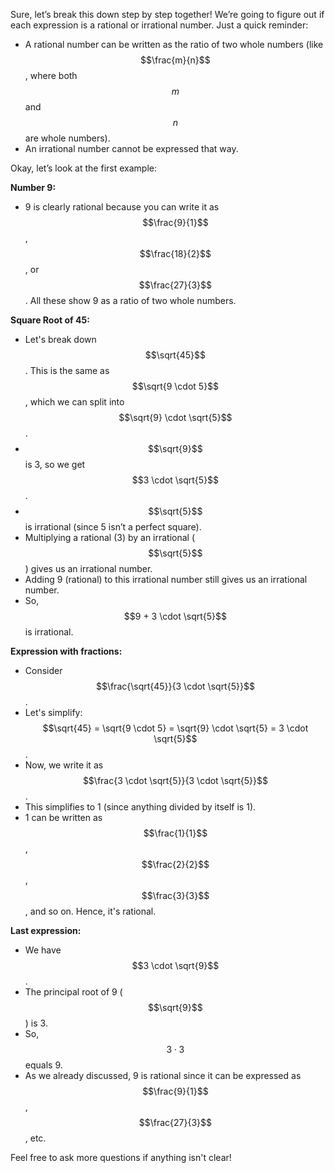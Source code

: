 Sure, let’s break this down step by step together! We’re going to figure out if each expression is a rational or irrational number. Just a quick reminder: 

- A rational number can be written as the ratio of two whole numbers (like $$\frac{m}{n}$$, where both $$m$$ and $$n$$ are whole numbers).
- An irrational number cannot be expressed that way.

Okay, let’s look at the first example:

**Number 9:**
- 9 is clearly rational because you can write it as $$\frac{9}{1}$$, $$\frac{18}{2}$$, or $$\frac{27}{3}$$. All these show 9 as a ratio of two whole numbers.

**Square Root of 45:**
- Let's break down $$\sqrt{45}$$. This is the same as $$\sqrt{9 \cdot 5}$$, which we can split into $$\sqrt{9} \cdot \sqrt{5}$$.
- $$\sqrt{9}$$ is 3, so we get $$3 \cdot \sqrt{5}$$. 
- $$\sqrt{5}$$ is irrational (since 5 isn’t a perfect square).
- Multiplying a rational (3) by an irrational ($$\sqrt{5}$$) gives us an irrational number.
- Adding 9 (rational) to this irrational number still gives us an irrational number.
- So, $$9 + 3 \cdot \sqrt{5}$$ is irrational.

**Expression with fractions:**
- Consider $$\frac{\sqrt{45}}{3 \cdot \sqrt{5}}$$.
- Let's simplify: $$\sqrt{45} = \sqrt{9 \cdot 5} = \sqrt{9} \cdot \sqrt{5} = 3 \cdot \sqrt{5}$$.
- Now, we write it as $$\frac{3 \cdot \sqrt{5}}{3 \cdot \sqrt{5}}$$.
- This simplifies to 1 (since anything divided by itself is 1).
- 1 can be written as $$\frac{1}{1}$$, $$\frac{2}{2}$$, $$\frac{3}{3}$$, and so on. Hence, it's rational.

**Last expression:**
- We have $$3 \cdot \sqrt{9}$$.
- The principal root of 9 ($$\sqrt{9}$$) is 3.
- So, $$3 \cdot 3$$ equals 9.
- As we already discussed, 9 is rational since it can be expressed as $$\frac{9}{1}$$, $$\frac{27}{3}$$, etc.

Feel free to ask more questions if anything isn't clear!
